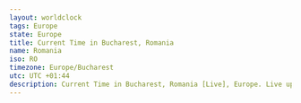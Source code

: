 ```yaml
---
layout: worldclock
tags: Europe
state: Europe
title: Current Time in Bucharest, Romania
name: Romania
iso: RO
timezone: Europe/Bucharest
utc: UTC +01:44
description: Current Time in Bucharest, Romania [Live], Europe. Live update now time in Bucharest, timezone Europe/Bucharest, UTC +01:44, Country ISO code & Current Local Time.
---
```


